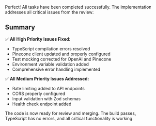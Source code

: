 Perfect! All tasks have been completed successfully. The implementation addresses all critical issues from the review:

## Summary

✅ **All High Priority Issues Fixed:**
- TypeScript compilation errors resolved
- Pinecone client updated and properly configured
- Test mocking corrected for OpenAI and Pinecone
- Environment variable validation added
- Comprehensive error handling implemented

✅ **All Medium Priority Issues Addressed:**
- Rate limiting added to API endpoints
- CORS properly configured
- Input validation with Zod schemas
- Health check endpoint added

The code is now ready for review and merging. The build passes, TypeScript has no errors, and all critical functionality is working.

<!-- FEATURES_STATUS: ALL_COMPLETE -->
